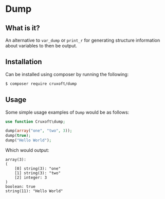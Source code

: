 # Dump

## What is it?

An alternative to `var_dump` or `print_r` for generating structure information about variables to then be output.  

## Installation

Can be installed using composer by running the following:

```sh
$ composer require cruxoft/dump
```

## Usage

Some simple usage examples of `Dump` would be as follows:

```php
use function Cruxoft\dump;

dump(array("one", "two", 3));
dump(true);
dump("Hello World");
```

Which would output:

```
array(3):
(
    [0] string(3): "one"
    [1] string(3): "two"
    [2] integer: 3
)
boolean: true
string(11): "Hello World"
```
